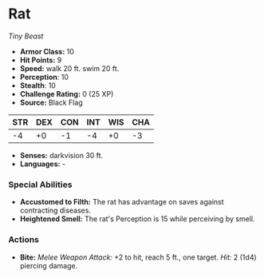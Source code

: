 # Rat

*Tiny* *Beast*

- **Armor Class:** 10
- **Hit Points:** 9 
- **Speed:** walk 20 ft. swim 20 ft.
- **Perception**: 10
- **Stealth**: 10
- **Challenge Rating:** 0 (25 XP)
- **Source:** Black Flag

| STR | DEX | CON | INT | WIS | CHA |
| --- | --- | --- | --- | --- | --- |
| -4 | +0 | -1 | -4 | +0 | -3 |

- **Senses:** darkvision 30 ft.
- **Languages:** -

### Special Abilities

- **Accustomed to Filth:** The rat has advantage on saves against contracting diseases.
- **Heightened Smell:** The rat's Perception is 15 while perceiving by smell.

### Actions

- **Bite:** _Melee Weapon Attack:_ +2 to hit, reach 5 ft., one target. _Hit:_ 2 (1d4) piercing damage.
